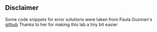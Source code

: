 ## Disclaimer

Some code snippets for error solutions were taken from Paula Guzman's [github](github.com/Paula2208/MetNum2023I/Lab1/pguzmanz_Lab1.ipynb)
Thanks to her for making this lab a tiny bit easier

